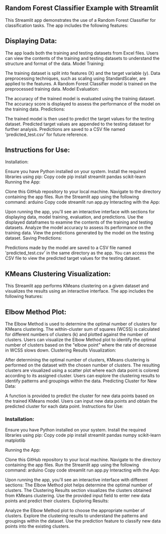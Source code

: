 ## Random Forest Classifier Example with Streamlit

This Streamlit app demonstrates the use of a Random Forest Classifier for classification tasks. The app includes the following features:

## Displaying Data:

The app loads both the training and testing datasets from Excel files.
Users can view the contents of the training and testing datasets to understand the structure and format of the data.
Model Training:

The training dataset is split into features (X) and the target variable (y).
Data preprocessing techniques, such as scaling using StandardScaler, are applied to the features.
A Random Forest Classifier model is trained on the preprocessed training data.
Model Evaluation:

The accuracy of the trained model is evaluated using the training dataset.
The accuracy score is displayed to assess the performance of the model on the training data.
Predictions:

The trained model is then used to predict the target values for the testing dataset.
Predicted target values are appended to the testing dataset for further analysis.
Predictions are saved to a CSV file named 'predicted_test.csv' for future reference.
## Instructions for Use:

Installation:

Ensure you have Python installed on your system.
Install the required libraries using pip:
Copy code
pip install streamlit pandas scikit-learn
Running the App:

Clone this GitHub repository to your local machine.
Navigate to the directory containing the app files.
Run the Streamlit app using the following command:
arduino
Copy code
streamlit run app.py
Interacting with the App:

Upon running the app, you'll see an interactive interface with sections for displaying data, model training, evaluation, and predictions.
Use the displayed dataframes to examine the contents of the training and testing datasets.
Analyze the model accuracy to assess its performance on the training data.
View the predictions generated by the model on the testing dataset.
Saving Predictions:

Predictions made by the model are saved to a CSV file named 'predicted_test.csv' in the same directory as the app.
You can access the CSV file to view the predicted target values for the testing dataset.





## KMeans Clustering Visualization:

This Streamlit app performs KMeans clustering on a given dataset and visualizes the results using an interactive interface. The app includes the following features:

## Elbow Method Plot:

The Elbow Method is used to determine the optimal number of clusters for KMeans clustering.
The within-cluster sum of squares (WCSS) is calculated for different numbers of clusters (k) and plotted against the number of clusters.
Users can visualize the Elbow Method plot to identify the optimal number of clusters based on the "elbow point" where the rate of decrease in WCSS slows down.
Clustering Results Visualization:

After determining the optimal number of clusters, KMeans clustering is performed on the dataset with the chosen number of clusters.
The resulting clusters are visualized using a scatter plot where each data point is colored according to its assigned cluster.
Users can explore the clustering results to identify patterns and groupings within the data.
Predicting Cluster for New Data:

A function is provided to predict the cluster for new data points based on the trained KMeans model.
Users can input new data points and obtain the predicted cluster for each data point.
Instructions for Use:
### Installation:

Ensure you have Python installed on your system.
Install the required libraries using pip:
Copy code
pip install streamlit pandas numpy scikit-learn matplotlib

Running the App:

Clone this GitHub repository to your local machine.
Navigate to the directory containing the app files.
Run the Streamlit app using the following command:
arduino
Copy code
streamlit run app.py
Interacting with the App:

Upon running the app, you'll see an interactive interface with different sections:
The Elbow Method plot helps determine the optimal number of clusters.
The Clustering Results section visualizes the clusters obtained from KMeans clustering.
Use the provided input field to enter new data points and predict their clusters.
Exploring Results:

Analyze the Elbow Method plot to choose the appropriate number of clusters.
Explore the clustering results to understand the patterns and groupings within the dataset.
Use the prediction feature to classify new data points into the existing clusters.
